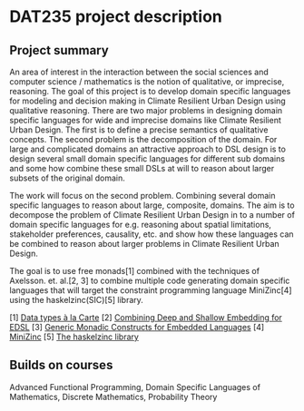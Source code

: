# DAT235 project description

## Project summary
An area of interest in the interaction between the social sciences and computer science / mathematics is the notion
of qualitative, or imprecise, reasoning. The goal of this project is to develop domain specific languages
for modeling and decision making in Climate Resilient Urban Design using qualitative reasoning.
There are two major problems in designing domain specific languages for wide and imprecise
domains like Climate Resilient Urban Design. The first is to define a precise semantics
of qualitative concepts. The second problem is the decomposition of the domain. For large and complicated
domains an attractive approach to DSL design is to design several small domain specific languages
for different sub domains and some how combine these small DSLs at will to reason about larger subsets of the original domain.

The work will focus on the second problem. Combining several domain specific languages to reason about
large, composite, domains. The aim is to decompose the problem of Climate Resilient Urban Design
in to a number of domain specific languages for e.g. reasoning about spatial limitations,
stakeholder preferences, causality, etc. and show how these languages can be combined
to reason about larger problems in Climate Resilient Urban Design.

The goal is to use free monads[1] combined with the techniques of Axelsson. et. al.[2, 3] to combine multiple code generating
domain specific languages that will target the constraint programming language MiniZinc[4] using the haskelzinc(SIC)[5] library.

\[1\] [Data types à la Carte](http://www.cs.ru.nl/~W.Swierstra/Publications/DataTypesALaCarte.pdf)
\[2\] [Combining Deep and Shallow Embedding for EDSL](http://www.cse.chalmers.se/~emax/documents/svenningsson2013combining.pdf)
\[3\] [Generic Monadic Constructs for Embedded Languages](http://www.cse.chalmers.se/~josefs/publications/paper21_cameraready.pdf)
\[4\] [MiniZinc](https://www.minizinc.org)
\[5\] [The haskelzinc library](https://github.com/GRACeFUL-project/haskelzinc)

## Builds on courses
Advanced Functional Programming, Domain Specific Languages of Mathematics, Discrete Mathematics, Probability Theory
